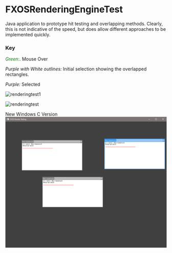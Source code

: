 # FXOSRenderingEngineTest
Java application to prototype hit testing and overlapping methods.  Clearly, this is not indicative of the speed, but does allow different approaches to be implemented quickly.

### Key

<span style="color:green">*Green*:</span>. Mouse Over

*Purple with White outlines:* Initial selection showing the overlapped rectangles.

*Purple:* Selected


![renderingtest1](https://user-images.githubusercontent.com/37045780/121402404-77711180-c91f-11eb-908c-e7a10844a8b8.png)


![renderingtest](https://user-images.githubusercontent.com/37045780/121402256-45f84600-c91f-11eb-97b8-2632d253121d.png)


New Windows C Version
![renderingtest](img/wintest.png)

